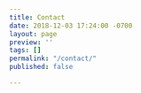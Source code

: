 ```yaml
---
title: Contact
date: 2018-12-03 17:24:00 -0700
layout: page
preview: ''
tags: []
permalink: "/contact/"
published: false

---
```

